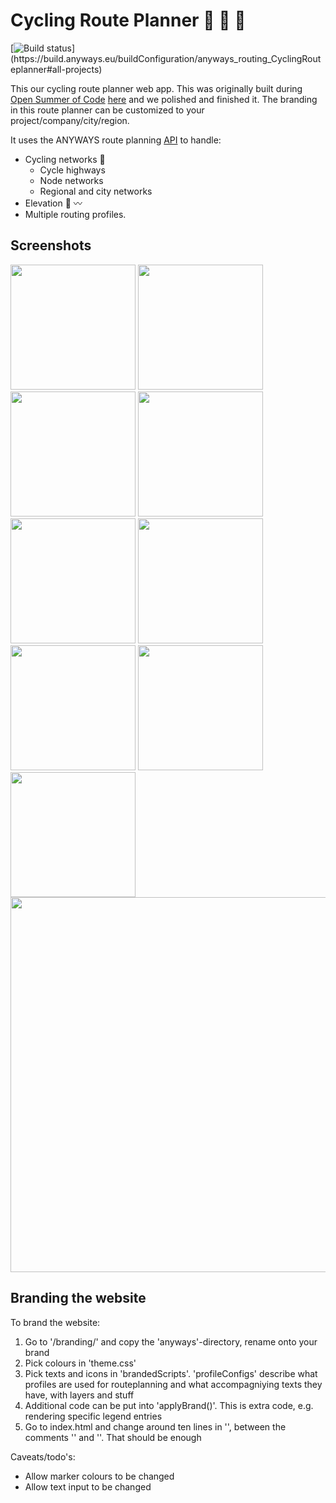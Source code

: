 # Cycling Route Planner :bicyclist: :bicyclist: :bicyclist:

[![Build status](https://build.anyways.eu/app/rest/builds/buildType:(id:anyways_routing_CyclingRouteplanner)/statusIcon)](https://build.anyways.eu/buildConfiguration/anyways_routing_CyclingRouteplanner#all-projects)  

This our cycling route planner web app. This was originally built during [Open Summer of Code](https://summerofcode.be/) [here](https://github.com/oSoc18/bike4brussels) and we polished and finished it. The branding in this route planner can be customized to your project/company/city/region.

It uses the ANYWAYS route planning [API](https://docs.anyways.eu/routing-api/) to handle:

- Cycling networks :100:  
  - Cycle highways
  - Node networks
  - Regional and city networks
- Elevation :mountain_bicyclist: :wavy_dash:  
- Multiple routing profiles.

## Screenshots

<img src="https://github.com/anyways-open/cycling-routeplanner/raw/master/docs/screenshots/screenshot01.png" width="200"/> <img src="https://github.com/anyways-open/cycling-routeplanner/raw/master/docs/screenshots/screenshot02.png" width="200"/> <img src="https://github.com/anyways-open/cycling-routeplanner/raw/master/docs/screenshots/screenshot03.png" width="200"/> <img src="https://github.com/anyways-open/cycling-routeplanner/raw/master/docs/screenshots/screenshot04.png" width="200"/> <img src="https://github.com/anyways-open/cycling-routeplanner/raw/master/docs/screenshots/screenshot05.png" width="200"/> <img src="https://github.com/anyways-open/cycling-routeplanner/raw/master/docs/screenshots/screenshot06.png" width="200"/> <img src="https://github.com/anyways-open/cycling-routeplanner/raw/master/docs/screenshots/screenshot07.png" width="200"/> <img src="https://github.com/anyways-open/cycling-routeplanner/raw/master/docs/screenshots/screenshot09.png" width="200"/> <img src="https://github.com/anyways-open/cycling-routeplanner/raw/master/docs/screenshots/screenshot10.png" width="200"/>  <img src="https://github.com/anyways-open/cycling-routeplanner/raw/master/docs/screenshots/screenshot11.png" width="600"/> 

## Branding the website

To brand the website:

1) Go to '/branding/' and copy the 'anyways'-directory, rename onto your brand
2) Pick colours in 'theme.css'
3) Pick texts and icons in 'brandedScripts'. 'profileConfigs' describe what profiles are used for routeplanning and what accompagniying texts they have, with layers and stuff
4) Additional code can be put into 'applyBrand()'. This is extra code, e.g. rendering specific legend entries
5) Go to index.html and change around ten lines in '<head>', between the comments '<!-- start of branding-->' and '<!-- end of branding-->'. That should be enough

Caveats/todo's:

- Allow marker colours to be changed
- Allow text input to be changed
